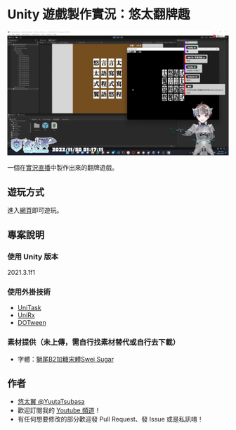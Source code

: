 # Unity 遊戲製作實況：悠太翻牌趣

![introduce.jpg](introduce.jpg)

一個在[實況直播](https://yutaii.run/v/319)中製作出來的翻牌遊戲。

## 遊玩方式
進入[網頁](https://yuuta-tsubasa.studio/DrawCardGameUnity)即可遊玩。

## 專案說明

### 使用 Unity 版本
2021.3.1f1

### 使用外掛技術
- [UniTask](https://github.com/Cysharp/UniTask)
- [UniRx](https://github.com/neuecc/UniRx)
- [DOTween](http://dotween.demigiant.com/)

### 素材提供（未上傳，需自行找素材替代或自行去下載）
- 字體：[獅尾B2加糖宋體Swei Sugar](https://github.com/max32002/swei-b2-sugar)

## 作者
- [悠太翼 @YuutaTsubasa](http://yutaii.run/twitter)
- 歡迎訂閱我的 [Youtube 頻道](http://yutaii.run/youtube)！
- 有任何想要修改的部分歡迎發 Pull Request、發 Issue 或是私訊唷！